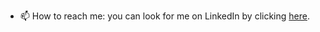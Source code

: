 - 📫 How to reach me: you can look for me on LinkedIn by clicking [here](https://www.linkedin.com/in/dteaponte/). 



<!---
JohanAponte/JohanAponte is a ✨ special ✨ repository because its `README.md` (this file) appears on your GitHub profile.
You can click the Preview link to take a look at your changes.
--->
